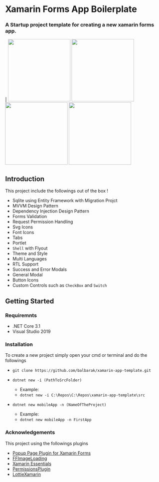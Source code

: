 # Xamarin Forms App Boilerplate

### A Startup project template for creating a new xamarin forms app.

| <img src="https://balbarakdata.blob.core.windows.net/images/screen2.png" width=200/> <img src="https://balbarakdata.blob.core.windows.net/images/screen3.png" width=200/> <img src="https://balbarakdata.blob.core.windows.net/images/screen1.png" width=200/> <img src="https://balbarakdata.blob.core.windows.net/images/screen4.png" width=200/>


## Introduction

This project include the followings out of the box !

* Sqlite using Entity Framework with Migration Projct
* MVVM Design Pattern
* Dependency Injection Design Pattern
* Forms Validation
* Request Permission Handling
* Svg Icons
* Font Icons
* Tabs
* Portlet
* `Shell` with Flyout
* Theme and Style
* Multi Languages
* RTL Support
* Success and Error Modals
* General Modal
* Button Icons
* Custom Controls such as `CheckBox` and `Switch`


## Getting Started

### Requiremnts 
* .NET Core 3.1
* Visual Studio 2019 

### Installation

To create a new project simply open your cmd or terminal and do the followings

* `git clone https://github.com/balbarak/xamarin-app-template.git`
* `dotnet new -i (PathToSrcFolder)`
    * Example: 
    * `dotnet new -i C:\Repos\C:\Repos\xamarin-app-template\src`

 * `dotnet new mobileApp -n (NameOfTheProject)` 
    * Example:
    * `dotnet new mobileApp -n FirstApp`



### Acknowledgements

This project using the followings plugins

* [Popup Page Plugin for Xamarin Forms](https://github.com/rotorgames/Rg.Plugins.Popup)
* [FFImageLoading](https://github.com/luberda-molinet/FFImageLoading)
* [Xamarin Essentials](https://github.com/xamarin/Essentials)
* [PermissionsPlugin](https://github.com/jamesmontemagno/PermissionsPlugin)
* [LottieXamarin](https://github.com/Baseflow/LottieXamarin)

